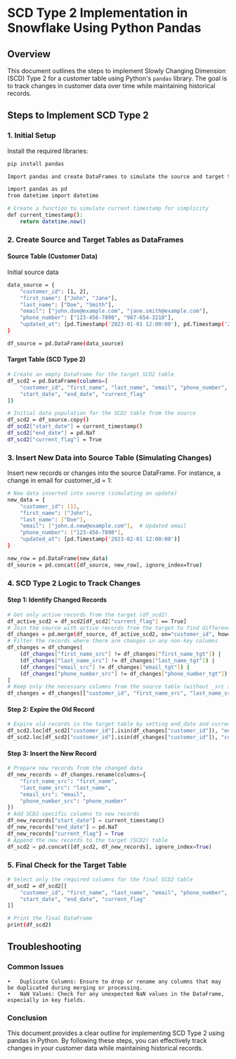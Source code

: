 # SCD Type 2 Implementation in Snowflake Using Python Pandas

## Overview

This document outlines the steps to implement Slowly Changing Dimension (SCD) Type 2 for a customer table using Python's `pandas` library. The goal is to track changes in customer data over time while maintaining historical records.

## Steps to Implement SCD Type 2

### 1. Initial Setup

Install the required libraries:

```bash
pip install pandas

Import pandas and create DataFrames to simulate the source and target tables.

import pandas as pd
from datetime import datetime

# Create a function to simulate current timestamp for simplicity
def current_timestamp():
    return datetime.now()
```

### 2. Create Source and Target Tables as DataFrames

#### Source Table (Customer Data)

Initial source data
```bash
data_source = {
    "customer_id": [1, 2],
    "first_name": ["John", "Jane"],
    "last_name": ["Doe", "Smith"],
    "email": ["john.doe@example.com", "jane.smith@example.com"],
    "phone_number": ["123-456-7890", "987-654-3210"],
    "updated_at": [pd.Timestamp('2023-01-01 12:00:00'), pd.Timestamp('2023-01-01 12:00:00')]
}

df_source = pd.DataFrame(data_source)
```

#### Target Table (SCD Type 2)
```bash
# Create an empty DataFrame for the target SCD2 table
df_scd2 = pd.DataFrame(columns=[
    "customer_id", "first_name", "last_name", "email", "phone_number",
    "start_date", "end_date", "current_flag"
])
```

```bash
# Initial data population for the SCD2 table from the source
df_scd2 = df_source.copy()
df_scd2["start_date"] = current_timestamp()
df_scd2["end_date"] = pd.NaT
df_scd2["current_flag"] = True
```

### 3. Insert New Data into Source Table (Simulating Changes)

Insert new records or changes into the source DataFrame. For instance, a change in email for customer_id = 1:
```bash
# New data inserted into source (simulating an update)
new_data = {
    "customer_id": [1],
    "first_name": ["John"],
    "last_name": ["Doe"],
    "email": ["john.d.new@example.com"],  # Updated email
    "phone_number": ["123-456-7890"],
    "updated_at": [pd.Timestamp('2023-02-01 12:00:00')]
}

new_row = pd.DataFrame(new_data)
df_source = pd.concat([df_source, new_row], ignore_index=True)
```

### 4. SCD Type 2 Logic to Track Changes

#### Step 1: Identify Changed Records
```bash
# Get only active records from the target (df_scd2)
df_active_scd2 = df_scd2[df_scd2["current_flag"] == True]
# Join the source with active records from the target to find differences
df_changes = pd.merge(df_source, df_active_scd2, on="customer_id", how="left", suffixes=('_src', '_tgt'))
# Filter the records where there are changes in any non-key columns
df_changes = df_changes[
    (df_changes["first_name_src"] != df_changes["first_name_tgt"]) |
    (df_changes["last_name_src"] != df_changes["last_name_tgt"]) |
    (df_changes["email_src"] != df_changes["email_tgt"]) |
    (df_changes["phone_number_src"] != df_changes["phone_number_tgt"])
]
# Keep only the necessary columns from the source table (without _src suffix)
df_changes = df_changes[["customer_id", "first_name_src", "last_name_src", "email_src", "phone_number_src"]]
```

#### Step 2: Expire the Old Record
```python
# Expire old records in the target table by setting end_date and current_flag = False
df_scd2.loc[df_scd2["customer_id"].isin(df_changes["customer_id"]), "end_date"] = current_timestamp()
df_scd2.loc[df_scd2["customer_id"].isin(df_changes["customer_id"]), "current_flag"] = False
```


#### Step 3: Insert the New Record
```python
# Prepare new records from the changed data
df_new_records = df_changes.rename(columns={
    "first_name_src": "first_name",
    "last_name_src": "last_name",
    "email_src": "email",
    "phone_number_src": "phone_number"
})
# Add SCD2-specific columns to new records
df_new_records["start_date"] = current_timestamp()
df_new_records["end_date"] = pd.NaT
df_new_records["current_flag"] = True
# Append the new records to the target (SCD2) table
df_scd2 = pd.concat([df_scd2, df_new_records], ignore_index=True)
```

### 5. Final Check for the Target Table
```bash
# Select only the required columns for the final SCD2 table
df_scd2 = df_scd2[[
    "customer_id", "first_name", "last_name", "email", "phone_number", 
    "start_date", "end_date", "current_flag"
]]

# Print the final DataFrame
print(df_scd2)
```

## Troubleshooting

### Common Issues

	•	Duplicate Columns: Ensure to drop or rename any columns that may be duplicated during merging or processing.
	•	NaN Values: Check for any unexpected NaN values in the DataFrame, especially in key fields.

### Conclusion

This document provides a clear outline for implementing SCD Type 2 using pandas in Python. By following these steps, you can effectively track changes in your customer data while maintaining historical records.
